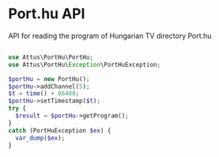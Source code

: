# Port.hu API

API for reading the program of Hungarian TV directory Port.hu

```php

use Attus\PortHu\PortHu;
use Attus\PortHu\Exception\PortHuException;

$portHu = new PortHu();
$portHu->addChannel(5);
$t = time() + 86400;
$portHu->setTimestamp($t);
try {
  $result = $portHu->getProgram();
}
catch (PortHuException $ex) {
  var_dump($ex);
}
```
